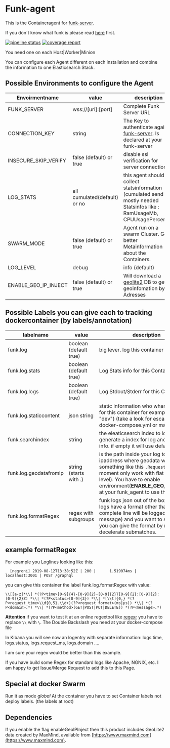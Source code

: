 # Funk-agent

This is the Containeragent for [funk-server](https://github.com/fasibio/funk-server). 

If you don´t know what funk is please read [here](https://github.com/fasibio/funk-server) first. 

[![pipeline status](https://gitlab.com/fasibio/funk_agent/badges/master/pipeline.svg)](https://gitlab.com/fasibio/funk_agent/commits/master) [![coverage report](https://gitlab.com/fasibio/funk_agent/badges/master/coverage.svg)](https://sonar.server2.fasibio.de/dashboard?id=fasibio_funk_agent_master)



You need one on each Host|Worker|Minion

You can configure each Agent different on each installation and combine the information to one Elasticsearch Stack.

## Possible Environments to configure the Agent
 Envoirmentname | value | description | require
 ---            | ---   | ---         | ---  
FUNK_SERVER | wss://[url]:[port] | Complete Funk Server URL | true
CONNECTION_KEY | string | The Key to authenticate against [funk-server](https://github.com/fasibio/funk-server). Is declared at your funk-server | true
INSECURE_SKIP_VERIFY | false (default) or true | disable ssl verification for server connection | false
LOG_STATS | all cumulated(default) or no | this agent should be collect statsinformation (cumulated send the mostly needed Statsinfos like : RamUsageMb, CPUUsagePercent...) | false
SWARM_MODE | false (default) or true | Agent run on a swarm Cluster. Get better Metainformation about the Containers. | false
LOG_LEVEL | debug | info (default) | warn | error |Which log-level for the agent own logs | false
ENABLE_GEO_IP_INJECT  | false (default) or true | Will download a [geolite2](https://www.maxmind.com) DB to get geoinfomation by IP Adresses | false


## Possible Labels you can give each to tracking dockercontainer (by labels/annotation)

labelname | value | description
---  | --- | --- 
funk.log | boolean  (default true)  | big lever. log this container or not ?
funk.log.stats | boolean (default true)  | Log Stats info for this Container ?
funk.log.logs | boolean (default true) | Log Stdout/Stderr for this Container ? 
funk.log.staticcontent | json string | static information who whants to send for this container for example: {\"stage\": \"dev\"} (take a look for escaping inside docker-compose.yml or manifest.yml)
funk.searchindex | string | the eleaticsearch index to log. It will generate a index for log and for stats info.  if empty it will use default_(logs|stats)
funk.log.geodatafromip |string (starts with .)| is the path inside your log to the ipaddress where geodata will be inject. something like this ```.RequestAddr``` (at the moment only work with flat data on root level). You have to enable environment(**ENABLE_GEO_IP_INJECT**) at your funk_agent to use this flag.
funk.log.formatRegex | regex with subgroups | funk logs json out of the box. If your logs have a format other than json (the complete line will be logged to field message) and you want to separate it, you can give the format by regex and decelerate submatches. 


## example formatRegex 
For example you Loglines looking like this: 
```
  [negroni] 2019-08-12T13:38:52Z | 200 |      1.519074ms | localhost:3001 | POST /graphql
```

you can give this container the label funk.log.formatRegex with value: 

```
\\[[a-z]*\\] *(?P<time>[0-9]{4}-[0-9]{2}-[0-9]{2}T[0-9]{2}:[0-9]{2}:[0-9]{2}Z) *\\| *(?P<status>[0-9]{3}) *\\| *[\\t]{0,} *(?P<request_time>\\d{0,5}.\\d+)(?P<request_format>(ms|µs)) *\\| *(?P<domain>.*) *\\| *(?P<method>(GET|POST|PUT|DELETE)) *(?P<message>.*)
```

**Attention** if you want to test it at an online regextool like [regexr](https://regexr.com/4j31a) you have to replace ```\\``` with ```\```. 
The Double Backslash you need at your docker-compose file

In Kibana you will see now an logentry with separate information: logs.time, logs.status, logs.request_ms, logs.domain ....


I am sure your regex would be better than this example. 

If you have build some Regex for standard logs like Apache, NGNIX, etc. I am happy to get Issue/Merge Request to add this to this Page. 

## Special at docker Swarm
Run it as mode *global*
At the container you have to set Container labels not deploy labels. (the labels at root)


## Dependencies

If you enable the flag enableGeoIPInject then this product includes GeoLite2 data created by MaxMind, available from
[https://www.maxmind.com](https://www.maxmind.com).
